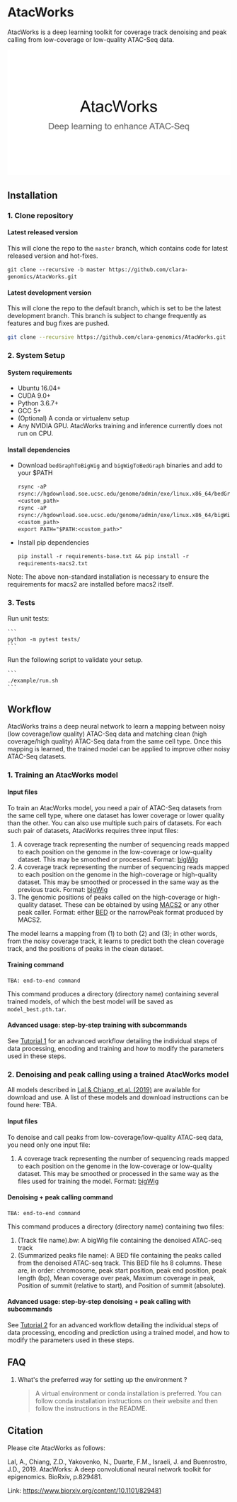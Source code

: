 # AtacWorks

AtacWorks is a deep learning toolkit for coverage track denoising and peak calling from low-coverage or low-quality ATAC-Seq data.

![AtacWorks](data/readme/atacworks_slides.gif)

## Installation

### 1. Clone repository

#### Latest released version
This will clone the repo to the `master` branch, which contains code for latest released version
and hot-fixes.

```
git clone --recursive -b master https://github.com/clara-genomics/AtacWorks.git
```

#### Latest development version
This will clone the repo to the default branch, which is set to be the latest development branch.
This branch is subject to change frequently as features and bug fixes are pushed.

```bash
git clone --recursive https://github.com/clara-genomics/AtacWorks.git
```

### 2. System Setup

#### System requirements

* Ubuntu 16.04+
* CUDA 9.0+
* Python 3.6.7+
* GCC 5+
* (Optional) A conda or virtualenv setup
* Any NVIDIA GPU. AtacWorks training and inference currently does not run on CPU.

#### Install dependencies

* Download `bedGraphToBigWig` and `bigWigToBedGraph` binaries and add to your $PATH
    ```
    rsync -aP rsync://hgdownload.soe.ucsc.edu/genome/admin/exe/linux.x86_64/bedGraphToBigWig <custom_path>
    rsync -aP rsync://hgdownload.soe.ucsc.edu/genome/admin/exe/linux.x86_64/bigWigToBedGraph <custom_path>
    export PATH="$PATH:<custom_path>"
    ```

* Install pip dependencies

    ```
    pip install -r requirements-base.txt && pip install -r requirements-macs2.txt
    ```

Note: The above non-standard installation is necessary to ensure the requirements for macs2 are installed
before macs2 itself.

### 3. Tests

Run unit tests:

    ```
    python -m pytest tests/
    ```

Run the following script to validate your setup.

    ```
    ./example/run.sh
    ```

## Workflow

AtacWorks trains a deep neural network to learn a mapping between noisy (low coverage/low quality) ATAC-Seq data and matching clean (high coverage/high quality) ATAC-Seq data from the same cell type. Once this mapping is learned, the trained model can be applied to improve other noisy ATAC-Seq datasets. 

### 1. Training an AtacWorks model

#### Input files
To train an AtacWorks model, you need a pair of ATAC-Seq datasets from the same cell type, where one dataset has lower coverage or lower quality than the other. You can also use multiple such pairs of datasets. For each such pair of datasets, AtacWorks requires three input files:
1. A coverage track representing the number of sequencing reads mapped to each position on the genome in the low-coverage or low-quality dataset. This may be smoothed or processed. Format: [bigWig](https://genome.ucsc.edu/goldenPath/help/bigWig.html)
2. A coverage track representing the number of sequencing reads mapped to each position on the genome in the high-coverage or high-quality dataset. This may be smoothed or processed in the same way as the previous track. Format: [bigWig](https://genome.ucsc.edu/goldenPath/help/bigWig.html) 
3. The genomic positions of peaks called on the high-coverage or high-quality dataset. These can be obtained by using [MACS2](https://github.com/taoliu/MACS) or any other peak caller. Format: either [BED](http://genome.ucsc.edu/FAQ/FAQformat) or the narrowPeak format produced by MACS2.

The model learns a mapping from (1) to both (2) and (3); in other words, from the noisy coverage track, it learns to predict both the clean coverage track, and the positions of peaks in the clean dataset.

#### Training command
```
TBA: end-to-end command
```
This command produces a directory (directory name) containing several trained models, of which the best model will be saved as `model_best.pth.tar`. 

#### Advanced usage: step-by-step training with subcommands
See [Tutorial 1](tutorials/tutorial1.md) for an advanced workflow detailing the individual steps of data processing, encoding and training and how to modify the parameters used in these steps.

### 2. Denoising and peak calling using a trained AtacWorks model

All models described in [Lal & Chiang, et al. (2019)](https://www.biorxiv.org/content/10.1101/829481) are available for download and use. A list of these models and download instructions can be found here: TBA.

#### Input files

To denoise and call peaks from low-coverage/low-quality ATAC-seq data, you need only one input file:
1. A coverage track representing the number of sequencing reads mapped to each position on the genome in the low-coverage or low-quality dataset. This may be smoothed or processed in the same way as the files used for training the model. Format: [bigWig](https://genome.ucsc.edu/goldenPath/help/bigWig.html)

#### Denoising + peak calling command
```
TBA: end-to-end command
```
This command produces a directory (directory name) containing two files:
1. (Track file name).bw: A bigWig file containing the denoised ATAC-seq track
2. (Summarized peaks file name): A BED file containing the peaks called from the denoised ATAC-seq track. This BED file hs 8 columns. These are, in order: chromosome, peak start position, peak end position, peak length (bp), Mean coverage over peak, Maximum coverage in peak, Position of summit (relative to start), and Position of summit (absolute).

#### Advanced usage: step-by-step denoising + peak calling with subcommands
See [Tutorial 2](tutorials/tutorial2.md) for an advanced workflow detailing the individual steps of data processing, encoding and prediction using a trained model, and how to modify the parameters used in these steps.

## FAQ
1. What's the preferred way for setting up the environment ?
    > A virtual environment or conda installation is preferred. You can follow conda installation instructions on their website and then follow the instructions in the README.

## Citation

Please cite AtacWorks as follows:

Lal, A., Chiang, Z.D., Yakovenko, N., Duarte, F.M., Israeli, J. and Buenrostro, J.D., 2019. AtacWorks: A deep convolutional neural network toolkit for epigenomics. BioRxiv, p.829481.

Link: https://www.biorxiv.org/content/10.1101/829481

